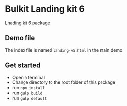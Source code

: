 # Bulkit Landing kit 6 

Lnading kit 6 package

## Demo file

The index file is named `landing-v5.html` in the main demo

## Get started

* Open a terminal
* Change directory to the root folder of this package
* run `npm install`
* run `gulp build`
* run `gulp default`